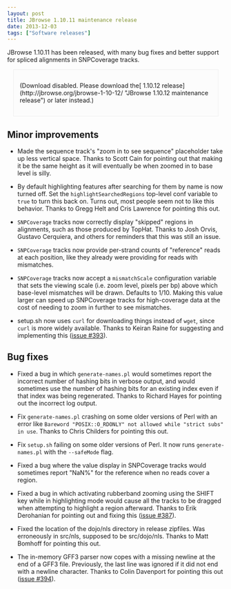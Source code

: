 ```yaml
---
layout: post
title: JBrowse 1.10.11 maintenance release
date: 2013-12-03
tags: ["Software releases"]
---
```


JBrowse 1.10.11 has been released, with many bug fixes and better support for
spliced alignments in SNPCoverage tracks.

<div style="padding: 2em 1em; margin: 1em; border: 1px solid #eee; background: #fcfcfc">(Download disabled.  Please download the[ 1.10.12 release](http://jbrowse.org/jbrowse-1-10-12/ "JBrowse 1.10.12 maintenance release") or later instead.)
</div>

## Minor improvements

- Made the sequence track's "zoom in to see sequence" placeholder take up less
  vertical space. Thanks to Scott Cain for pointing out that making it be the
  same height as it will eventually be when zoomed in to base level is silly.

- By default highlighting features after searching for them by name is now
  turned off. Set the `highlightSearchedRegions` top-level conf variable to
  `true` to turn this back on. Turns out, most people seem not to like this
  behavior. Thanks to Gregg Helt and Cris Lawrence for pointing this out.

- `SNPCoverage` tracks now correctly display "skipped" regions in alignments,
  such as those produced by TopHat. Thanks to Josh Orvis, Gustavo Cerquiera, and
  others for reminders that this was still an issue.

- `SNPCoverage` tracks now provide per-strand counts of "reference" reads at
  each position, like they already were providing for reads with mismatches.

- `SNPCoverage` tracks now accept a `mismatchScale` configuration variable that
  sets the viewing scale (i.e. zoom level, pixels per bp) above which base-level
  mismatches will be drawn. Defaults to 1/10. Making this value larger can speed
  up SNPCoverage tracks for high-coverage data at the cost of needing to zoom in
  further to see mismatches.

- setup.sh now uses `curl` for downloading things instead of `wget`, since
  `curl` is more widely available. Thanks to Keiran Raine for suggesting and
  implementing this ([issue #393](https://github.com/gmod/jbrowse/issues/393)).

## Bug fixes

- Fixed a bug in which `generate-names.pl` would sometimes report the incorrect
  number of hashing bits in verbose output, and would sometimes use the number
  of hashing bits for an existing index even if that index was being
  regenerated. Thanks to Richard Hayes for pointing out the incorrect log
  output.

- Fix `generate-names.pl` crashing on some older versions of Perl with an error
  like `Bareword "POSIX::O_RDONLY" not allowed while "strict subs" in use`.
  Thanks to Chris Childers for pointing this out.

- Fix `setup.sh` failing on some older versions of Perl. It now runs
  `generate-names.pl` with the `--safeMode` flag.

- Fixed a bug where the value display in SNPCoverage tracks would sometimes
  report "NaN%" for the reference when no reads cover a region.

- Fixed a bug in which activating rubberband zooming using the SHIFT key while
  in highlighting mode would cause all the tracks to be dragged when attempting
  to highlight a region afterward. Thanks to Erik Derohanian for pointing out
  and fixing this ([issue #387](https://github.com/gmod/jbrowse/issues/387)).

- Fixed the location of the dojo/nls directory in release zipfiles. Was
  erroneously in src/nls, supposed to be src/dojo/nls. Thanks to Matt Bomhoff
  for pointing this out.

- The in-memory GFF3 parser now copes with a missing newline at the end of a
  GFF3 file. Previously, the last line was ignored if it did not end with a
  newline character. Thanks to Colin Davenport for pointing this out
  ([issue #394](https://github.com/gmod/jbrowse/issues/394)).
